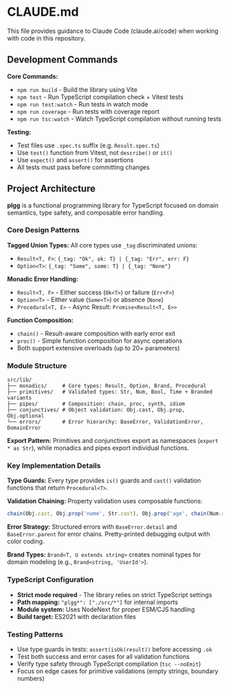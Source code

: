 # CLAUDE.md

This file provides guidance to Claude Code (claude.ai/code) when working with code in this repository.

## Development Commands

**Core Commands:**
- `npm run build` - Build the library using Vite
- `npm test` - Run TypeScript compilation check + Vitest tests  
- `npm run test:watch` - Run tests in watch mode
- `npm run coverage` - Run tests with coverage report
- `npm run tsc:watch` - Watch TypeScript compilation without running tests

**Testing:**
- Test files use `.spec.ts` suffix (e.g. `Result.spec.ts`)
- Use `test()` function from Vitest, not `describe()` or `it()`
- Use `expect()` and `assert()` for assertions
- All tests must pass before committing changes

## Project Architecture

**plgg** is a functional programming library for TypeScript focused on domain semantics, type safety, and composable error handling.

### Core Design Patterns

**Tagged Union Types:** All core types use `_tag` discriminated unions:
- `Result<T, F>`: `{_tag: "Ok", ok: T} | {_tag: "Err", err: F}`
- `Option<T>`: `{_tag: "Some", some: T} | {_tag: "None"}`

**Monadic Error Handling:**
- `Result<T, F>` - Either success (`Ok<T>`) or failure (`Err<F>`)
- `Option<T>` - Either value (`Some<T>`) or absence (`None`)
- `Procedural<T, E>` - Async Result: `Promise<Result<T, E>>`

**Function Composition:**
- `chain()` - Result-aware composition with early error exit
- `proc()` - Simple function composition for async operations
- Both support extensive overloads (up to 20+ parameters)

### Module Structure

```
src/lib/
├── monadics/     # Core types: Result, Option, Brand, Procedural
├── primitives/   # Validated types: Str, Num, Bool, Time + Branded variants
├── pipes/        # Composition: chain, proc, synth, idiom
├── conjunctives/ # Object validation: Obj.cast, Obj.prop, Obj.optional
└── errors/       # Error hierarchy: BaseError, ValidationError, DomainError
```

**Export Pattern:** Primitives and conjunctives export as namespaces (`export * as Str`), while monadics and pipes export individual functions.

### Key Implementation Details

**Type Guards:** Every type provides `is()` guards and `cast()` validation functions that return `Procedural<T>`.

**Validation Chaining:** Property validation uses composable functions:
```typescript
chain(Obj.cast, Obj.prop('name', Str.cast), Obj.prop('age', chain(Num.cast, Num.gt(0))))
```

**Error Strategy:** Structured errors with `BaseError.detail` and `BaseError.parent` for error chains. Pretty-printed debugging output with color coding.

**Brand Types:** `Brand<T, U extends string>` creates nominal types for domain modeling (e.g., `Brand<string, 'UserId'>`).

### TypeScript Configuration

- **Strict mode required** - The library relies on strict TypeScript settings
- **Path mapping:** `"plgg*": ["./src/*"]` for internal imports
- **Module system:** Uses NodeNext for proper ESM/CJS handling
- **Build target:** ES2021 with declaration files

### Testing Patterns

- Use type guards in tests: `assert(isOk(result))` before accessing `.ok`
- Test both success and error cases for all validation functions
- Verify type safety through TypeScript compilation (`tsc --noEmit`)
- Focus on edge cases for primitive validations (empty strings, boundary numbers)